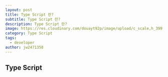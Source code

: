 ```yaml
---
layout: post
title: Type Script 란?
subtitle: Type Script 란?
description: Type Script 란?
image: https://res.cloudinary.com/douayt92p/image/upload/c_scale,h_399,q_auto,w_760/v1591001463/pixabay/dream-4827288_1920_acuhfe.jpg
category: Type Script
tags:
  - developer
author: jw2471358
---
```


## Type Script

